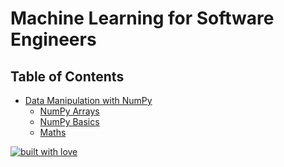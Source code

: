 # Machine Learning for Software Engineers

## Table of Contents

- [Data Manipulation with NumPy](#Data-Manipulation-with-NumPy)
  - [NumPy Arrays](#NumPy-Arrays)
  - [NumPy Basics](#NumPy-Basics)
  - [Maths](#Maths)

[![built with love](https://forthebadge.com/images/badges/built-with-love.svg)](https://github.com/iupriser/)
